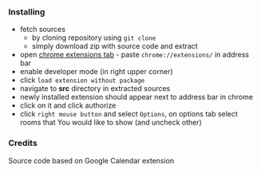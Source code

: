 
### Installing

* fetch sources
    * by cloning repository using `git clone`
    * simply download zip with source code and extract
* open [chrome extensions tab](chrome://extensions/) - paste `chrome://extensions/` in address bar
* enable developer mode (in right upper corner)
* click `load extension without package`
* navigate to **src** directory in extracted sources
* newly installed extension should appear next to address bar in chrome
* click on it and click authorize
* click `right mouse button` and select `Options`, on options tab select rooms that You would like to show (and uncheck other)


### Credits
Source code based on Google Calendar extension

